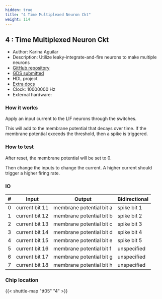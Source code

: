 ```yaml
---
hidden: true
title: "4 Time Multiplexed Neuron Ckt"
weight: 114
---
```


## 4 : Time Multiplexed Neuron Ckt

* Author: Karina Aguilar
* Description:  Utilize leaky-integrate-and-fire neurons to make multiple neurons
* [GitHub repository](https://github.com/KarinaAguilar/tt05-time-multiplexed-neuron-circuit)
* [GDS submitted](https://github.com/KarinaAguilar/tt05-time-multiplexed-neuron-circuit/actions/runs/6752582606)
* HDL project
* [Extra docs]()
* Clock: 10000000 Hz
* External hardware: 



### How it works

Apply an input current to the LIF neurons through the switches.

This will add to the membrane potential that decays over time.
If the membrane potential exceeds the threshold, then a spike is triggered.


### How to test

After reset, the membrane potential will be set to 0.

Then change the inputs to change the current. A higher current should trigger a higher firing rate.


### IO

| # | Input        | Output       | Bidirectional      |
|---|--------------|--------------| -------------------|
| 0 | current bit 11  | membrane potential bit a | spike bit 1 |
| 1 | current bit 12  | membrane potential bit b | spike bit 2 |
| 2 | current bit 13  | membrane potential bit c | spike bit 3 |
| 3 | current bit 14  | membrane potential bit d | spike bit 4 |
| 4 | current bit 15  | membrane potential bit e | spike bit 5 |
| 5 | current bit 16  | membrane potential bit f | unspecified |
| 6 | current bit 17  | membrane potential bit g | unspecified |
| 7 | current bit 18  | membrane potential bit h | unspecified |

### Chip location

{{< shuttle-map "tt05" "4" >}}
